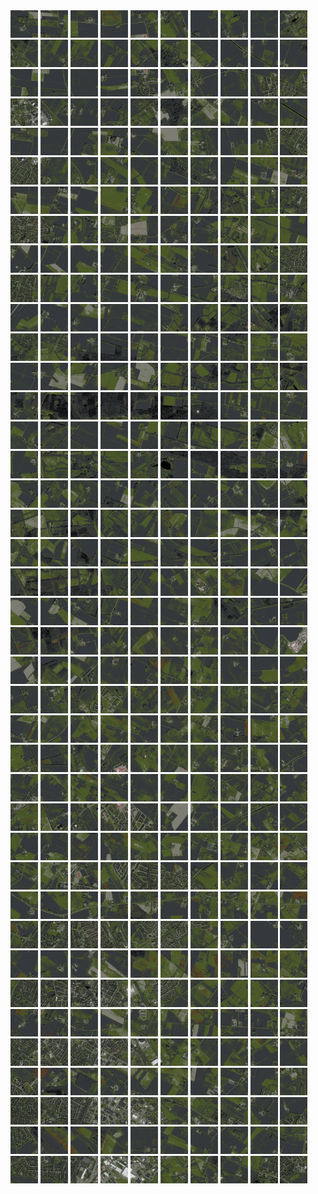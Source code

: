 <html>
<div>
<img src="https://github.com/HakkaTjakka/NL_TILE_MAP/blob/main/18/637/-1049/r.6370.-10490.png" height="44" width="44">
<img src="https://github.com/HakkaTjakka/NL_TILE_MAP/blob/main/18/637/-1049/r.6371.-10490.png" height="44" width="44">
<img src="https://github.com/HakkaTjakka/NL_TILE_MAP/blob/main/18/637/-1049/r.6372.-10490.png" height="44" width="44">
<img src="https://github.com/HakkaTjakka/NL_TILE_MAP/blob/main/18/637/-1049/r.6373.-10490.png" height="44" width="44">
<img src="https://github.com/HakkaTjakka/NL_TILE_MAP/blob/main/18/637/-1049/r.6374.-10490.png" height="44" width="44">
<img src="https://github.com/HakkaTjakka/NL_TILE_MAP/blob/main/18/637/-1049/r.6375.-10490.png" height="44" width="44">
<img src="https://github.com/HakkaTjakka/NL_TILE_MAP/blob/main/18/637/-1049/r.6376.-10490.png" height="44" width="44">
<img src="https://github.com/HakkaTjakka/NL_TILE_MAP/blob/main/18/637/-1049/r.6377.-10490.png" height="44" width="44">
<img src="https://github.com/HakkaTjakka/NL_TILE_MAP/blob/main/18/637/-1049/r.6378.-10490.png" height="44" width="44">
<img src="https://github.com/HakkaTjakka/NL_TILE_MAP/blob/main/18/637/-1049/r.6379.-10490.png" height="44" width="44">
<img src="https://github.com/HakkaTjakka/NL_TILE_MAP/blob/main/18/638/-1049/r.6380.-10490.png" height="44" width="44">
<img src="https://github.com/HakkaTjakka/NL_TILE_MAP/blob/main/18/638/-1049/r.6381.-10490.png" height="44" width="44">
<img src="https://github.com/HakkaTjakka/NL_TILE_MAP/blob/main/18/638/-1049/r.6382.-10490.png" height="44" width="44">
<img src="https://github.com/HakkaTjakka/NL_TILE_MAP/blob/main/18/638/-1049/r.6383.-10490.png" height="44" width="44">
<img src="https://github.com/HakkaTjakka/NL_TILE_MAP/blob/main/18/638/-1049/r.6384.-10490.png" height="44" width="44">
<img src="https://github.com/HakkaTjakka/NL_TILE_MAP/blob/main/18/638/-1049/r.6385.-10490.png" height="44" width="44">
<img src="https://github.com/HakkaTjakka/NL_TILE_MAP/blob/main/18/638/-1049/r.6386.-10490.png" height="44" width="44">
<img src="https://github.com/HakkaTjakka/NL_TILE_MAP/blob/main/18/638/-1049/r.6387.-10490.png" height="44" width="44">
<img src="https://github.com/HakkaTjakka/NL_TILE_MAP/blob/main/18/638/-1049/r.6388.-10490.png" height="44" width="44">
<img src="https://github.com/HakkaTjakka/NL_TILE_MAP/blob/main/18/638/-1049/r.6389.-10490.png" height="44" width="44">
<br>
<img src="https://github.com/HakkaTjakka/NL_TILE_MAP/blob/main/18/637/-1049/r.6370.-10489.png" height="44" width="44">
<img src="https://github.com/HakkaTjakka/NL_TILE_MAP/blob/main/18/637/-1049/r.6371.-10489.png" height="44" width="44">
<img src="https://github.com/HakkaTjakka/NL_TILE_MAP/blob/main/18/637/-1049/r.6372.-10489.png" height="44" width="44">
<img src="https://github.com/HakkaTjakka/NL_TILE_MAP/blob/main/18/637/-1049/r.6373.-10489.png" height="44" width="44">
<img src="https://github.com/HakkaTjakka/NL_TILE_MAP/blob/main/18/637/-1049/r.6374.-10489.png" height="44" width="44">
<img src="https://github.com/HakkaTjakka/NL_TILE_MAP/blob/main/18/637/-1049/r.6375.-10489.png" height="44" width="44">
<img src="https://github.com/HakkaTjakka/NL_TILE_MAP/blob/main/18/637/-1049/r.6376.-10489.png" height="44" width="44">
<img src="https://github.com/HakkaTjakka/NL_TILE_MAP/blob/main/18/637/-1049/r.6377.-10489.png" height="44" width="44">
<img src="https://github.com/HakkaTjakka/NL_TILE_MAP/blob/main/18/637/-1049/r.6378.-10489.png" height="44" width="44">
<img src="https://github.com/HakkaTjakka/NL_TILE_MAP/blob/main/18/637/-1049/r.6379.-10489.png" height="44" width="44">
<img src="https://github.com/HakkaTjakka/NL_TILE_MAP/blob/main/18/638/-1049/r.6380.-10489.png" height="44" width="44">
<img src="https://github.com/HakkaTjakka/NL_TILE_MAP/blob/main/18/638/-1049/r.6381.-10489.png" height="44" width="44">
<img src="https://github.com/HakkaTjakka/NL_TILE_MAP/blob/main/18/638/-1049/r.6382.-10489.png" height="44" width="44">
<img src="https://github.com/HakkaTjakka/NL_TILE_MAP/blob/main/18/638/-1049/r.6383.-10489.png" height="44" width="44">
<img src="https://github.com/HakkaTjakka/NL_TILE_MAP/blob/main/18/638/-1049/r.6384.-10489.png" height="44" width="44">
<img src="https://github.com/HakkaTjakka/NL_TILE_MAP/blob/main/18/638/-1049/r.6385.-10489.png" height="44" width="44">
<img src="https://github.com/HakkaTjakka/NL_TILE_MAP/blob/main/18/638/-1049/r.6386.-10489.png" height="44" width="44">
<img src="https://github.com/HakkaTjakka/NL_TILE_MAP/blob/main/18/638/-1049/r.6387.-10489.png" height="44" width="44">
<img src="https://github.com/HakkaTjakka/NL_TILE_MAP/blob/main/18/638/-1049/r.6388.-10489.png" height="44" width="44">
<img src="https://github.com/HakkaTjakka/NL_TILE_MAP/blob/main/18/638/-1049/r.6389.-10489.png" height="44" width="44">
<br>
<img src="https://github.com/HakkaTjakka/NL_TILE_MAP/blob/main/18/637/-1049/r.6370.-10488.png" height="44" width="44">
<img src="https://github.com/HakkaTjakka/NL_TILE_MAP/blob/main/18/637/-1049/r.6371.-10488.png" height="44" width="44">
<img src="https://github.com/HakkaTjakka/NL_TILE_MAP/blob/main/18/637/-1049/r.6372.-10488.png" height="44" width="44">
<img src="https://github.com/HakkaTjakka/NL_TILE_MAP/blob/main/18/637/-1049/r.6373.-10488.png" height="44" width="44">
<img src="https://github.com/HakkaTjakka/NL_TILE_MAP/blob/main/18/637/-1049/r.6374.-10488.png" height="44" width="44">
<img src="https://github.com/HakkaTjakka/NL_TILE_MAP/blob/main/18/637/-1049/r.6375.-10488.png" height="44" width="44">
<img src="https://github.com/HakkaTjakka/NL_TILE_MAP/blob/main/18/637/-1049/r.6376.-10488.png" height="44" width="44">
<img src="https://github.com/HakkaTjakka/NL_TILE_MAP/blob/main/18/637/-1049/r.6377.-10488.png" height="44" width="44">
<img src="https://github.com/HakkaTjakka/NL_TILE_MAP/blob/main/18/637/-1049/r.6378.-10488.png" height="44" width="44">
<img src="https://github.com/HakkaTjakka/NL_TILE_MAP/blob/main/18/637/-1049/r.6379.-10488.png" height="44" width="44">
<img src="https://github.com/HakkaTjakka/NL_TILE_MAP/blob/main/18/638/-1049/r.6380.-10488.png" height="44" width="44">
<img src="https://github.com/HakkaTjakka/NL_TILE_MAP/blob/main/18/638/-1049/r.6381.-10488.png" height="44" width="44">
<img src="https://github.com/HakkaTjakka/NL_TILE_MAP/blob/main/18/638/-1049/r.6382.-10488.png" height="44" width="44">
<img src="https://github.com/HakkaTjakka/NL_TILE_MAP/blob/main/18/638/-1049/r.6383.-10488.png" height="44" width="44">
<img src="https://github.com/HakkaTjakka/NL_TILE_MAP/blob/main/18/638/-1049/r.6384.-10488.png" height="44" width="44">
<img src="https://github.com/HakkaTjakka/NL_TILE_MAP/blob/main/18/638/-1049/r.6385.-10488.png" height="44" width="44">
<img src="https://github.com/HakkaTjakka/NL_TILE_MAP/blob/main/18/638/-1049/r.6386.-10488.png" height="44" width="44">
<img src="https://github.com/HakkaTjakka/NL_TILE_MAP/blob/main/18/638/-1049/r.6387.-10488.png" height="44" width="44">
<img src="https://github.com/HakkaTjakka/NL_TILE_MAP/blob/main/18/638/-1049/r.6388.-10488.png" height="44" width="44">
<img src="https://github.com/HakkaTjakka/NL_TILE_MAP/blob/main/18/638/-1049/r.6389.-10488.png" height="44" width="44">
<br>
<img src="https://github.com/HakkaTjakka/NL_TILE_MAP/blob/main/18/637/-1049/r.6370.-10487.png" height="44" width="44">
<img src="https://github.com/HakkaTjakka/NL_TILE_MAP/blob/main/18/637/-1049/r.6371.-10487.png" height="44" width="44">
<img src="https://github.com/HakkaTjakka/NL_TILE_MAP/blob/main/18/637/-1049/r.6372.-10487.png" height="44" width="44">
<img src="https://github.com/HakkaTjakka/NL_TILE_MAP/blob/main/18/637/-1049/r.6373.-10487.png" height="44" width="44">
<img src="https://github.com/HakkaTjakka/NL_TILE_MAP/blob/main/18/637/-1049/r.6374.-10487.png" height="44" width="44">
<img src="https://github.com/HakkaTjakka/NL_TILE_MAP/blob/main/18/637/-1049/r.6375.-10487.png" height="44" width="44">
<img src="https://github.com/HakkaTjakka/NL_TILE_MAP/blob/main/18/637/-1049/r.6376.-10487.png" height="44" width="44">
<img src="https://github.com/HakkaTjakka/NL_TILE_MAP/blob/main/18/637/-1049/r.6377.-10487.png" height="44" width="44">
<img src="https://github.com/HakkaTjakka/NL_TILE_MAP/blob/main/18/637/-1049/r.6378.-10487.png" height="44" width="44">
<img src="https://github.com/HakkaTjakka/NL_TILE_MAP/blob/main/18/637/-1049/r.6379.-10487.png" height="44" width="44">
<img src="https://github.com/HakkaTjakka/NL_TILE_MAP/blob/main/18/638/-1049/r.6380.-10487.png" height="44" width="44">
<img src="https://github.com/HakkaTjakka/NL_TILE_MAP/blob/main/18/638/-1049/r.6381.-10487.png" height="44" width="44">
<img src="https://github.com/HakkaTjakka/NL_TILE_MAP/blob/main/18/638/-1049/r.6382.-10487.png" height="44" width="44">
<img src="https://github.com/HakkaTjakka/NL_TILE_MAP/blob/main/18/638/-1049/r.6383.-10487.png" height="44" width="44">
<img src="https://github.com/HakkaTjakka/NL_TILE_MAP/blob/main/18/638/-1049/r.6384.-10487.png" height="44" width="44">
<img src="https://github.com/HakkaTjakka/NL_TILE_MAP/blob/main/18/638/-1049/r.6385.-10487.png" height="44" width="44">
<img src="https://github.com/HakkaTjakka/NL_TILE_MAP/blob/main/18/638/-1049/r.6386.-10487.png" height="44" width="44">
<img src="https://github.com/HakkaTjakka/NL_TILE_MAP/blob/main/18/638/-1049/r.6387.-10487.png" height="44" width="44">
<img src="https://github.com/HakkaTjakka/NL_TILE_MAP/blob/main/18/638/-1049/r.6388.-10487.png" height="44" width="44">
<img src="https://github.com/HakkaTjakka/NL_TILE_MAP/blob/main/18/638/-1049/r.6389.-10487.png" height="44" width="44">
<br>
<img src="https://github.com/HakkaTjakka/NL_TILE_MAP/blob/main/18/637/-1049/r.6370.-10486.png" height="44" width="44">
<img src="https://github.com/HakkaTjakka/NL_TILE_MAP/blob/main/18/637/-1049/r.6371.-10486.png" height="44" width="44">
<img src="https://github.com/HakkaTjakka/NL_TILE_MAP/blob/main/18/637/-1049/r.6372.-10486.png" height="44" width="44">
<img src="https://github.com/HakkaTjakka/NL_TILE_MAP/blob/main/18/637/-1049/r.6373.-10486.png" height="44" width="44">
<img src="https://github.com/HakkaTjakka/NL_TILE_MAP/blob/main/18/637/-1049/r.6374.-10486.png" height="44" width="44">
<img src="https://github.com/HakkaTjakka/NL_TILE_MAP/blob/main/18/637/-1049/r.6375.-10486.png" height="44" width="44">
<img src="https://github.com/HakkaTjakka/NL_TILE_MAP/blob/main/18/637/-1049/r.6376.-10486.png" height="44" width="44">
<img src="https://github.com/HakkaTjakka/NL_TILE_MAP/blob/main/18/637/-1049/r.6377.-10486.png" height="44" width="44">
<img src="https://github.com/HakkaTjakka/NL_TILE_MAP/blob/main/18/637/-1049/r.6378.-10486.png" height="44" width="44">
<img src="https://github.com/HakkaTjakka/NL_TILE_MAP/blob/main/18/637/-1049/r.6379.-10486.png" height="44" width="44">
<img src="https://github.com/HakkaTjakka/NL_TILE_MAP/blob/main/18/638/-1049/r.6380.-10486.png" height="44" width="44">
<img src="https://github.com/HakkaTjakka/NL_TILE_MAP/blob/main/18/638/-1049/r.6381.-10486.png" height="44" width="44">
<img src="https://github.com/HakkaTjakka/NL_TILE_MAP/blob/main/18/638/-1049/r.6382.-10486.png" height="44" width="44">
<img src="https://github.com/HakkaTjakka/NL_TILE_MAP/blob/main/18/638/-1049/r.6383.-10486.png" height="44" width="44">
<img src="https://github.com/HakkaTjakka/NL_TILE_MAP/blob/main/18/638/-1049/r.6384.-10486.png" height="44" width="44">
<img src="https://github.com/HakkaTjakka/NL_TILE_MAP/blob/main/18/638/-1049/r.6385.-10486.png" height="44" width="44">
<img src="https://github.com/HakkaTjakka/NL_TILE_MAP/blob/main/18/638/-1049/r.6386.-10486.png" height="44" width="44">
<img src="https://github.com/HakkaTjakka/NL_TILE_MAP/blob/main/18/638/-1049/r.6387.-10486.png" height="44" width="44">
<img src="https://github.com/HakkaTjakka/NL_TILE_MAP/blob/main/18/638/-1049/r.6388.-10486.png" height="44" width="44">
<img src="https://github.com/HakkaTjakka/NL_TILE_MAP/blob/main/18/638/-1049/r.6389.-10486.png" height="44" width="44">
<br>
<img src="https://github.com/HakkaTjakka/NL_TILE_MAP/blob/main/18/637/-1049/r.6370.-10485.png" height="44" width="44">
<img src="https://github.com/HakkaTjakka/NL_TILE_MAP/blob/main/18/637/-1049/r.6371.-10485.png" height="44" width="44">
<img src="https://github.com/HakkaTjakka/NL_TILE_MAP/blob/main/18/637/-1049/r.6372.-10485.png" height="44" width="44">
<img src="https://github.com/HakkaTjakka/NL_TILE_MAP/blob/main/18/637/-1049/r.6373.-10485.png" height="44" width="44">
<img src="https://github.com/HakkaTjakka/NL_TILE_MAP/blob/main/18/637/-1049/r.6374.-10485.png" height="44" width="44">
<img src="https://github.com/HakkaTjakka/NL_TILE_MAP/blob/main/18/637/-1049/r.6375.-10485.png" height="44" width="44">
<img src="https://github.com/HakkaTjakka/NL_TILE_MAP/blob/main/18/637/-1049/r.6376.-10485.png" height="44" width="44">
<img src="https://github.com/HakkaTjakka/NL_TILE_MAP/blob/main/18/637/-1049/r.6377.-10485.png" height="44" width="44">
<img src="https://github.com/HakkaTjakka/NL_TILE_MAP/blob/main/18/637/-1049/r.6378.-10485.png" height="44" width="44">
<img src="https://github.com/HakkaTjakka/NL_TILE_MAP/blob/main/18/637/-1049/r.6379.-10485.png" height="44" width="44">
<img src="https://github.com/HakkaTjakka/NL_TILE_MAP/blob/main/18/638/-1049/r.6380.-10485.png" height="44" width="44">
<img src="https://github.com/HakkaTjakka/NL_TILE_MAP/blob/main/18/638/-1049/r.6381.-10485.png" height="44" width="44">
<img src="https://github.com/HakkaTjakka/NL_TILE_MAP/blob/main/18/638/-1049/r.6382.-10485.png" height="44" width="44">
<img src="https://github.com/HakkaTjakka/NL_TILE_MAP/blob/main/18/638/-1049/r.6383.-10485.png" height="44" width="44">
<img src="https://github.com/HakkaTjakka/NL_TILE_MAP/blob/main/18/638/-1049/r.6384.-10485.png" height="44" width="44">
<img src="https://github.com/HakkaTjakka/NL_TILE_MAP/blob/main/18/638/-1049/r.6385.-10485.png" height="44" width="44">
<img src="https://github.com/HakkaTjakka/NL_TILE_MAP/blob/main/18/638/-1049/r.6386.-10485.png" height="44" width="44">
<img src="https://github.com/HakkaTjakka/NL_TILE_MAP/blob/main/18/638/-1049/r.6387.-10485.png" height="44" width="44">
<img src="https://github.com/HakkaTjakka/NL_TILE_MAP/blob/main/18/638/-1049/r.6388.-10485.png" height="44" width="44">
<img src="https://github.com/HakkaTjakka/NL_TILE_MAP/blob/main/18/638/-1049/r.6389.-10485.png" height="44" width="44">
<br>
<img src="https://github.com/HakkaTjakka/NL_TILE_MAP/blob/main/18/637/-1049/r.6370.-10484.png" height="44" width="44">
<img src="https://github.com/HakkaTjakka/NL_TILE_MAP/blob/main/18/637/-1049/r.6371.-10484.png" height="44" width="44">
<img src="https://github.com/HakkaTjakka/NL_TILE_MAP/blob/main/18/637/-1049/r.6372.-10484.png" height="44" width="44">
<img src="https://github.com/HakkaTjakka/NL_TILE_MAP/blob/main/18/637/-1049/r.6373.-10484.png" height="44" width="44">
<img src="https://github.com/HakkaTjakka/NL_TILE_MAP/blob/main/18/637/-1049/r.6374.-10484.png" height="44" width="44">
<img src="https://github.com/HakkaTjakka/NL_TILE_MAP/blob/main/18/637/-1049/r.6375.-10484.png" height="44" width="44">
<img src="https://github.com/HakkaTjakka/NL_TILE_MAP/blob/main/18/637/-1049/r.6376.-10484.png" height="44" width="44">
<img src="https://github.com/HakkaTjakka/NL_TILE_MAP/blob/main/18/637/-1049/r.6377.-10484.png" height="44" width="44">
<img src="https://github.com/HakkaTjakka/NL_TILE_MAP/blob/main/18/637/-1049/r.6378.-10484.png" height="44" width="44">
<img src="https://github.com/HakkaTjakka/NL_TILE_MAP/blob/main/18/637/-1049/r.6379.-10484.png" height="44" width="44">
<img src="https://github.com/HakkaTjakka/NL_TILE_MAP/blob/main/18/638/-1049/r.6380.-10484.png" height="44" width="44">
<img src="https://github.com/HakkaTjakka/NL_TILE_MAP/blob/main/18/638/-1049/r.6381.-10484.png" height="44" width="44">
<img src="https://github.com/HakkaTjakka/NL_TILE_MAP/blob/main/18/638/-1049/r.6382.-10484.png" height="44" width="44">
<img src="https://github.com/HakkaTjakka/NL_TILE_MAP/blob/main/18/638/-1049/r.6383.-10484.png" height="44" width="44">
<img src="https://github.com/HakkaTjakka/NL_TILE_MAP/blob/main/18/638/-1049/r.6384.-10484.png" height="44" width="44">
<img src="https://github.com/HakkaTjakka/NL_TILE_MAP/blob/main/18/638/-1049/r.6385.-10484.png" height="44" width="44">
<img src="https://github.com/HakkaTjakka/NL_TILE_MAP/blob/main/18/638/-1049/r.6386.-10484.png" height="44" width="44">
<img src="https://github.com/HakkaTjakka/NL_TILE_MAP/blob/main/18/638/-1049/r.6387.-10484.png" height="44" width="44">
<img src="https://github.com/HakkaTjakka/NL_TILE_MAP/blob/main/18/638/-1049/r.6388.-10484.png" height="44" width="44">
<img src="https://github.com/HakkaTjakka/NL_TILE_MAP/blob/main/18/638/-1049/r.6389.-10484.png" height="44" width="44">
<br>
<img src="https://github.com/HakkaTjakka/NL_TILE_MAP/blob/main/18/637/-1049/r.6370.-10483.png" height="44" width="44">
<img src="https://github.com/HakkaTjakka/NL_TILE_MAP/blob/main/18/637/-1049/r.6371.-10483.png" height="44" width="44">
<img src="https://github.com/HakkaTjakka/NL_TILE_MAP/blob/main/18/637/-1049/r.6372.-10483.png" height="44" width="44">
<img src="https://github.com/HakkaTjakka/NL_TILE_MAP/blob/main/18/637/-1049/r.6373.-10483.png" height="44" width="44">
<img src="https://github.com/HakkaTjakka/NL_TILE_MAP/blob/main/18/637/-1049/r.6374.-10483.png" height="44" width="44">
<img src="https://github.com/HakkaTjakka/NL_TILE_MAP/blob/main/18/637/-1049/r.6375.-10483.png" height="44" width="44">
<img src="https://github.com/HakkaTjakka/NL_TILE_MAP/blob/main/18/637/-1049/r.6376.-10483.png" height="44" width="44">
<img src="https://github.com/HakkaTjakka/NL_TILE_MAP/blob/main/18/637/-1049/r.6377.-10483.png" height="44" width="44">
<img src="https://github.com/HakkaTjakka/NL_TILE_MAP/blob/main/18/637/-1049/r.6378.-10483.png" height="44" width="44">
<img src="https://github.com/HakkaTjakka/NL_TILE_MAP/blob/main/18/637/-1049/r.6379.-10483.png" height="44" width="44">
<img src="https://github.com/HakkaTjakka/NL_TILE_MAP/blob/main/18/638/-1049/r.6380.-10483.png" height="44" width="44">
<img src="https://github.com/HakkaTjakka/NL_TILE_MAP/blob/main/18/638/-1049/r.6381.-10483.png" height="44" width="44">
<img src="https://github.com/HakkaTjakka/NL_TILE_MAP/blob/main/18/638/-1049/r.6382.-10483.png" height="44" width="44">
<img src="https://github.com/HakkaTjakka/NL_TILE_MAP/blob/main/18/638/-1049/r.6383.-10483.png" height="44" width="44">
<img src="https://github.com/HakkaTjakka/NL_TILE_MAP/blob/main/18/638/-1049/r.6384.-10483.png" height="44" width="44">
<img src="https://github.com/HakkaTjakka/NL_TILE_MAP/blob/main/18/638/-1049/r.6385.-10483.png" height="44" width="44">
<img src="https://github.com/HakkaTjakka/NL_TILE_MAP/blob/main/18/638/-1049/r.6386.-10483.png" height="44" width="44">
<img src="https://github.com/HakkaTjakka/NL_TILE_MAP/blob/main/18/638/-1049/r.6387.-10483.png" height="44" width="44">
<img src="https://github.com/HakkaTjakka/NL_TILE_MAP/blob/main/18/638/-1049/r.6388.-10483.png" height="44" width="44">
<img src="https://github.com/HakkaTjakka/NL_TILE_MAP/blob/main/18/638/-1049/r.6389.-10483.png" height="44" width="44">
<br>
<img src="https://github.com/HakkaTjakka/NL_TILE_MAP/blob/main/18/637/-1049/r.6370.-10482.png" height="44" width="44">
<img src="https://github.com/HakkaTjakka/NL_TILE_MAP/blob/main/18/637/-1049/r.6371.-10482.png" height="44" width="44">
<img src="https://github.com/HakkaTjakka/NL_TILE_MAP/blob/main/18/637/-1049/r.6372.-10482.png" height="44" width="44">
<img src="https://github.com/HakkaTjakka/NL_TILE_MAP/blob/main/18/637/-1049/r.6373.-10482.png" height="44" width="44">
<img src="https://github.com/HakkaTjakka/NL_TILE_MAP/blob/main/18/637/-1049/r.6374.-10482.png" height="44" width="44">
<img src="https://github.com/HakkaTjakka/NL_TILE_MAP/blob/main/18/637/-1049/r.6375.-10482.png" height="44" width="44">
<img src="https://github.com/HakkaTjakka/NL_TILE_MAP/blob/main/18/637/-1049/r.6376.-10482.png" height="44" width="44">
<img src="https://github.com/HakkaTjakka/NL_TILE_MAP/blob/main/18/637/-1049/r.6377.-10482.png" height="44" width="44">
<img src="https://github.com/HakkaTjakka/NL_TILE_MAP/blob/main/18/637/-1049/r.6378.-10482.png" height="44" width="44">
<img src="https://github.com/HakkaTjakka/NL_TILE_MAP/blob/main/18/637/-1049/r.6379.-10482.png" height="44" width="44">
<img src="https://github.com/HakkaTjakka/NL_TILE_MAP/blob/main/18/638/-1049/r.6380.-10482.png" height="44" width="44">
<img src="https://github.com/HakkaTjakka/NL_TILE_MAP/blob/main/18/638/-1049/r.6381.-10482.png" height="44" width="44">
<img src="https://github.com/HakkaTjakka/NL_TILE_MAP/blob/main/18/638/-1049/r.6382.-10482.png" height="44" width="44">
<img src="https://github.com/HakkaTjakka/NL_TILE_MAP/blob/main/18/638/-1049/r.6383.-10482.png" height="44" width="44">
<img src="https://github.com/HakkaTjakka/NL_TILE_MAP/blob/main/18/638/-1049/r.6384.-10482.png" height="44" width="44">
<img src="https://github.com/HakkaTjakka/NL_TILE_MAP/blob/main/18/638/-1049/r.6385.-10482.png" height="44" width="44">
<img src="https://github.com/HakkaTjakka/NL_TILE_MAP/blob/main/18/638/-1049/r.6386.-10482.png" height="44" width="44">
<img src="https://github.com/HakkaTjakka/NL_TILE_MAP/blob/main/18/638/-1049/r.6387.-10482.png" height="44" width="44">
<img src="https://github.com/HakkaTjakka/NL_TILE_MAP/blob/main/18/638/-1049/r.6388.-10482.png" height="44" width="44">
<img src="https://github.com/HakkaTjakka/NL_TILE_MAP/blob/main/18/638/-1049/r.6389.-10482.png" height="44" width="44">
<br>
<img src="https://github.com/HakkaTjakka/NL_TILE_MAP/blob/main/18/637/-1049/r.6370.-10481.png" height="44" width="44">
<img src="https://github.com/HakkaTjakka/NL_TILE_MAP/blob/main/18/637/-1049/r.6371.-10481.png" height="44" width="44">
<img src="https://github.com/HakkaTjakka/NL_TILE_MAP/blob/main/18/637/-1049/r.6372.-10481.png" height="44" width="44">
<img src="https://github.com/HakkaTjakka/NL_TILE_MAP/blob/main/18/637/-1049/r.6373.-10481.png" height="44" width="44">
<img src="https://github.com/HakkaTjakka/NL_TILE_MAP/blob/main/18/637/-1049/r.6374.-10481.png" height="44" width="44">
<img src="https://github.com/HakkaTjakka/NL_TILE_MAP/blob/main/18/637/-1049/r.6375.-10481.png" height="44" width="44">
<img src="https://github.com/HakkaTjakka/NL_TILE_MAP/blob/main/18/637/-1049/r.6376.-10481.png" height="44" width="44">
<img src="https://github.com/HakkaTjakka/NL_TILE_MAP/blob/main/18/637/-1049/r.6377.-10481.png" height="44" width="44">
<img src="https://github.com/HakkaTjakka/NL_TILE_MAP/blob/main/18/637/-1049/r.6378.-10481.png" height="44" width="44">
<img src="https://github.com/HakkaTjakka/NL_TILE_MAP/blob/main/18/637/-1049/r.6379.-10481.png" height="44" width="44">
<img src="https://github.com/HakkaTjakka/NL_TILE_MAP/blob/main/18/638/-1049/r.6380.-10481.png" height="44" width="44">
<img src="https://github.com/HakkaTjakka/NL_TILE_MAP/blob/main/18/638/-1049/r.6381.-10481.png" height="44" width="44">
<img src="https://github.com/HakkaTjakka/NL_TILE_MAP/blob/main/18/638/-1049/r.6382.-10481.png" height="44" width="44">
<img src="https://github.com/HakkaTjakka/NL_TILE_MAP/blob/main/18/638/-1049/r.6383.-10481.png" height="44" width="44">
<img src="https://github.com/HakkaTjakka/NL_TILE_MAP/blob/main/18/638/-1049/r.6384.-10481.png" height="44" width="44">
<img src="https://github.com/HakkaTjakka/NL_TILE_MAP/blob/main/18/638/-1049/r.6385.-10481.png" height="44" width="44">
<img src="https://github.com/HakkaTjakka/NL_TILE_MAP/blob/main/18/638/-1049/r.6386.-10481.png" height="44" width="44">
<img src="https://github.com/HakkaTjakka/NL_TILE_MAP/blob/main/18/638/-1049/r.6387.-10481.png" height="44" width="44">
<img src="https://github.com/HakkaTjakka/NL_TILE_MAP/blob/main/18/638/-1049/r.6388.-10481.png" height="44" width="44">
<img src="https://github.com/HakkaTjakka/NL_TILE_MAP/blob/main/18/638/-1049/r.6389.-10481.png" height="44" width="44">
<br>
<img src="https://github.com/HakkaTjakka/NL_TILE_MAP/blob/main/18/637/-1048/r.6370.-10480.png" height="44" width="44">
<img src="https://github.com/HakkaTjakka/NL_TILE_MAP/blob/main/18/637/-1048/r.6371.-10480.png" height="44" width="44">
<img src="https://github.com/HakkaTjakka/NL_TILE_MAP/blob/main/18/637/-1048/r.6372.-10480.png" height="44" width="44">
<img src="https://github.com/HakkaTjakka/NL_TILE_MAP/blob/main/18/637/-1048/r.6373.-10480.png" height="44" width="44">
<img src="https://github.com/HakkaTjakka/NL_TILE_MAP/blob/main/18/637/-1048/r.6374.-10480.png" height="44" width="44">
<img src="https://github.com/HakkaTjakka/NL_TILE_MAP/blob/main/18/637/-1048/r.6375.-10480.png" height="44" width="44">
<img src="https://github.com/HakkaTjakka/NL_TILE_MAP/blob/main/18/637/-1048/r.6376.-10480.png" height="44" width="44">
<img src="https://github.com/HakkaTjakka/NL_TILE_MAP/blob/main/18/637/-1048/r.6377.-10480.png" height="44" width="44">
<img src="https://github.com/HakkaTjakka/NL_TILE_MAP/blob/main/18/637/-1048/r.6378.-10480.png" height="44" width="44">
<img src="https://github.com/HakkaTjakka/NL_TILE_MAP/blob/main/18/637/-1048/r.6379.-10480.png" height="44" width="44">
<img src="https://github.com/HakkaTjakka/NL_TILE_MAP/blob/main/18/638/-1048/r.6380.-10480.png" height="44" width="44">
<img src="https://github.com/HakkaTjakka/NL_TILE_MAP/blob/main/18/638/-1048/r.6381.-10480.png" height="44" width="44">
<img src="https://github.com/HakkaTjakka/NL_TILE_MAP/blob/main/18/638/-1048/r.6382.-10480.png" height="44" width="44">
<img src="https://github.com/HakkaTjakka/NL_TILE_MAP/blob/main/18/638/-1048/r.6383.-10480.png" height="44" width="44">
<img src="https://github.com/HakkaTjakka/NL_TILE_MAP/blob/main/18/638/-1048/r.6384.-10480.png" height="44" width="44">
<img src="https://github.com/HakkaTjakka/NL_TILE_MAP/blob/main/18/638/-1048/r.6385.-10480.png" height="44" width="44">
<img src="https://github.com/HakkaTjakka/NL_TILE_MAP/blob/main/18/638/-1048/r.6386.-10480.png" height="44" width="44">
<img src="https://github.com/HakkaTjakka/NL_TILE_MAP/blob/main/18/638/-1048/r.6387.-10480.png" height="44" width="44">
<img src="https://github.com/HakkaTjakka/NL_TILE_MAP/blob/main/18/638/-1048/r.6388.-10480.png" height="44" width="44">
<img src="https://github.com/HakkaTjakka/NL_TILE_MAP/blob/main/18/638/-1048/r.6389.-10480.png" height="44" width="44">
<br>
<img src="https://github.com/HakkaTjakka/NL_TILE_MAP/blob/main/18/637/-1048/r.6370.-10479.png" height="44" width="44">
<img src="https://github.com/HakkaTjakka/NL_TILE_MAP/blob/main/18/637/-1048/r.6371.-10479.png" height="44" width="44">
<img src="https://github.com/HakkaTjakka/NL_TILE_MAP/blob/main/18/637/-1048/r.6372.-10479.png" height="44" width="44">
<img src="https://github.com/HakkaTjakka/NL_TILE_MAP/blob/main/18/637/-1048/r.6373.-10479.png" height="44" width="44">
<img src="https://github.com/HakkaTjakka/NL_TILE_MAP/blob/main/18/637/-1048/r.6374.-10479.png" height="44" width="44">
<img src="https://github.com/HakkaTjakka/NL_TILE_MAP/blob/main/18/637/-1048/r.6375.-10479.png" height="44" width="44">
<img src="https://github.com/HakkaTjakka/NL_TILE_MAP/blob/main/18/637/-1048/r.6376.-10479.png" height="44" width="44">
<img src="https://github.com/HakkaTjakka/NL_TILE_MAP/blob/main/18/637/-1048/r.6377.-10479.png" height="44" width="44">
<img src="https://github.com/HakkaTjakka/NL_TILE_MAP/blob/main/18/637/-1048/r.6378.-10479.png" height="44" width="44">
<img src="https://github.com/HakkaTjakka/NL_TILE_MAP/blob/main/18/637/-1048/r.6379.-10479.png" height="44" width="44">
<img src="https://github.com/HakkaTjakka/NL_TILE_MAP/blob/main/18/638/-1048/r.6380.-10479.png" height="44" width="44">
<img src="https://github.com/HakkaTjakka/NL_TILE_MAP/blob/main/18/638/-1048/r.6381.-10479.png" height="44" width="44">
<img src="https://github.com/HakkaTjakka/NL_TILE_MAP/blob/main/18/638/-1048/r.6382.-10479.png" height="44" width="44">
<img src="https://github.com/HakkaTjakka/NL_TILE_MAP/blob/main/18/638/-1048/r.6383.-10479.png" height="44" width="44">
<img src="https://github.com/HakkaTjakka/NL_TILE_MAP/blob/main/18/638/-1048/r.6384.-10479.png" height="44" width="44">
<img src="https://github.com/HakkaTjakka/NL_TILE_MAP/blob/main/18/638/-1048/r.6385.-10479.png" height="44" width="44">
<img src="https://github.com/HakkaTjakka/NL_TILE_MAP/blob/main/18/638/-1048/r.6386.-10479.png" height="44" width="44">
<img src="https://github.com/HakkaTjakka/NL_TILE_MAP/blob/main/18/638/-1048/r.6387.-10479.png" height="44" width="44">
<img src="https://github.com/HakkaTjakka/NL_TILE_MAP/blob/main/18/638/-1048/r.6388.-10479.png" height="44" width="44">
<img src="https://github.com/HakkaTjakka/NL_TILE_MAP/blob/main/18/638/-1048/r.6389.-10479.png" height="44" width="44">
<br>
<img src="https://github.com/HakkaTjakka/NL_TILE_MAP/blob/main/18/637/-1048/r.6370.-10478.png" height="44" width="44">
<img src="https://github.com/HakkaTjakka/NL_TILE_MAP/blob/main/18/637/-1048/r.6371.-10478.png" height="44" width="44">
<img src="https://github.com/HakkaTjakka/NL_TILE_MAP/blob/main/18/637/-1048/r.6372.-10478.png" height="44" width="44">
<img src="https://github.com/HakkaTjakka/NL_TILE_MAP/blob/main/18/637/-1048/r.6373.-10478.png" height="44" width="44">
<img src="https://github.com/HakkaTjakka/NL_TILE_MAP/blob/main/18/637/-1048/r.6374.-10478.png" height="44" width="44">
<img src="https://github.com/HakkaTjakka/NL_TILE_MAP/blob/main/18/637/-1048/r.6375.-10478.png" height="44" width="44">
<img src="https://github.com/HakkaTjakka/NL_TILE_MAP/blob/main/18/637/-1048/r.6376.-10478.png" height="44" width="44">
<img src="https://github.com/HakkaTjakka/NL_TILE_MAP/blob/main/18/637/-1048/r.6377.-10478.png" height="44" width="44">
<img src="https://github.com/HakkaTjakka/NL_TILE_MAP/blob/main/18/637/-1048/r.6378.-10478.png" height="44" width="44">
<img src="https://github.com/HakkaTjakka/NL_TILE_MAP/blob/main/18/637/-1048/r.6379.-10478.png" height="44" width="44">
<img src="https://github.com/HakkaTjakka/NL_TILE_MAP/blob/main/18/638/-1048/r.6380.-10478.png" height="44" width="44">
<img src="https://github.com/HakkaTjakka/NL_TILE_MAP/blob/main/18/638/-1048/r.6381.-10478.png" height="44" width="44">
<img src="https://github.com/HakkaTjakka/NL_TILE_MAP/blob/main/18/638/-1048/r.6382.-10478.png" height="44" width="44">
<img src="https://github.com/HakkaTjakka/NL_TILE_MAP/blob/main/18/638/-1048/r.6383.-10478.png" height="44" width="44">
<img src="https://github.com/HakkaTjakka/NL_TILE_MAP/blob/main/18/638/-1048/r.6384.-10478.png" height="44" width="44">
<img src="https://github.com/HakkaTjakka/NL_TILE_MAP/blob/main/18/638/-1048/r.6385.-10478.png" height="44" width="44">
<img src="https://github.com/HakkaTjakka/NL_TILE_MAP/blob/main/18/638/-1048/r.6386.-10478.png" height="44" width="44">
<img src="https://github.com/HakkaTjakka/NL_TILE_MAP/blob/main/18/638/-1048/r.6387.-10478.png" height="44" width="44">
<img src="https://github.com/HakkaTjakka/NL_TILE_MAP/blob/main/18/638/-1048/r.6388.-10478.png" height="44" width="44">
<img src="https://github.com/HakkaTjakka/NL_TILE_MAP/blob/main/18/638/-1048/r.6389.-10478.png" height="44" width="44">
<br>
<img src="https://github.com/HakkaTjakka/NL_TILE_MAP/blob/main/18/637/-1048/r.6370.-10477.png" height="44" width="44">
<img src="https://github.com/HakkaTjakka/NL_TILE_MAP/blob/main/18/637/-1048/r.6371.-10477.png" height="44" width="44">
<img src="https://github.com/HakkaTjakka/NL_TILE_MAP/blob/main/18/637/-1048/r.6372.-10477.png" height="44" width="44">
<img src="https://github.com/HakkaTjakka/NL_TILE_MAP/blob/main/18/637/-1048/r.6373.-10477.png" height="44" width="44">
<img src="https://github.com/HakkaTjakka/NL_TILE_MAP/blob/main/18/637/-1048/r.6374.-10477.png" height="44" width="44">
<img src="https://github.com/HakkaTjakka/NL_TILE_MAP/blob/main/18/637/-1048/r.6375.-10477.png" height="44" width="44">
<img src="https://github.com/HakkaTjakka/NL_TILE_MAP/blob/main/18/637/-1048/r.6376.-10477.png" height="44" width="44">
<img src="https://github.com/HakkaTjakka/NL_TILE_MAP/blob/main/18/637/-1048/r.6377.-10477.png" height="44" width="44">
<img src="https://github.com/HakkaTjakka/NL_TILE_MAP/blob/main/18/637/-1048/r.6378.-10477.png" height="44" width="44">
<img src="https://github.com/HakkaTjakka/NL_TILE_MAP/blob/main/18/637/-1048/r.6379.-10477.png" height="44" width="44">
<img src="https://github.com/HakkaTjakka/NL_TILE_MAP/blob/main/18/638/-1048/r.6380.-10477.png" height="44" width="44">
<img src="https://github.com/HakkaTjakka/NL_TILE_MAP/blob/main/18/638/-1048/r.6381.-10477.png" height="44" width="44">
<img src="https://github.com/HakkaTjakka/NL_TILE_MAP/blob/main/18/638/-1048/r.6382.-10477.png" height="44" width="44">
<img src="https://github.com/HakkaTjakka/NL_TILE_MAP/blob/main/18/638/-1048/r.6383.-10477.png" height="44" width="44">
<img src="https://github.com/HakkaTjakka/NL_TILE_MAP/blob/main/18/638/-1048/r.6384.-10477.png" height="44" width="44">
<img src="https://github.com/HakkaTjakka/NL_TILE_MAP/blob/main/18/638/-1048/r.6385.-10477.png" height="44" width="44">
<img src="https://github.com/HakkaTjakka/NL_TILE_MAP/blob/main/18/638/-1048/r.6386.-10477.png" height="44" width="44">
<img src="https://github.com/HakkaTjakka/NL_TILE_MAP/blob/main/18/638/-1048/r.6387.-10477.png" height="44" width="44">
<img src="https://github.com/HakkaTjakka/NL_TILE_MAP/blob/main/18/638/-1048/r.6388.-10477.png" height="44" width="44">
<img src="https://github.com/HakkaTjakka/NL_TILE_MAP/blob/main/18/638/-1048/r.6389.-10477.png" height="44" width="44">
<br>
<img src="https://github.com/HakkaTjakka/NL_TILE_MAP/blob/main/18/637/-1048/r.6370.-10476.png" height="44" width="44">
<img src="https://github.com/HakkaTjakka/NL_TILE_MAP/blob/main/18/637/-1048/r.6371.-10476.png" height="44" width="44">
<img src="https://github.com/HakkaTjakka/NL_TILE_MAP/blob/main/18/637/-1048/r.6372.-10476.png" height="44" width="44">
<img src="https://github.com/HakkaTjakka/NL_TILE_MAP/blob/main/18/637/-1048/r.6373.-10476.png" height="44" width="44">
<img src="https://github.com/HakkaTjakka/NL_TILE_MAP/blob/main/18/637/-1048/r.6374.-10476.png" height="44" width="44">
<img src="https://github.com/HakkaTjakka/NL_TILE_MAP/blob/main/18/637/-1048/r.6375.-10476.png" height="44" width="44">
<img src="https://github.com/HakkaTjakka/NL_TILE_MAP/blob/main/18/637/-1048/r.6376.-10476.png" height="44" width="44">
<img src="https://github.com/HakkaTjakka/NL_TILE_MAP/blob/main/18/637/-1048/r.6377.-10476.png" height="44" width="44">
<img src="https://github.com/HakkaTjakka/NL_TILE_MAP/blob/main/18/637/-1048/r.6378.-10476.png" height="44" width="44">
<img src="https://github.com/HakkaTjakka/NL_TILE_MAP/blob/main/18/637/-1048/r.6379.-10476.png" height="44" width="44">
<img src="https://github.com/HakkaTjakka/NL_TILE_MAP/blob/main/18/638/-1048/r.6380.-10476.png" height="44" width="44">
<img src="https://github.com/HakkaTjakka/NL_TILE_MAP/blob/main/18/638/-1048/r.6381.-10476.png" height="44" width="44">
<img src="https://github.com/HakkaTjakka/NL_TILE_MAP/blob/main/18/638/-1048/r.6382.-10476.png" height="44" width="44">
<img src="https://github.com/HakkaTjakka/NL_TILE_MAP/blob/main/18/638/-1048/r.6383.-10476.png" height="44" width="44">
<img src="https://github.com/HakkaTjakka/NL_TILE_MAP/blob/main/18/638/-1048/r.6384.-10476.png" height="44" width="44">
<img src="https://github.com/HakkaTjakka/NL_TILE_MAP/blob/main/18/638/-1048/r.6385.-10476.png" height="44" width="44">
<img src="https://github.com/HakkaTjakka/NL_TILE_MAP/blob/main/18/638/-1048/r.6386.-10476.png" height="44" width="44">
<img src="https://github.com/HakkaTjakka/NL_TILE_MAP/blob/main/18/638/-1048/r.6387.-10476.png" height="44" width="44">
<img src="https://github.com/HakkaTjakka/NL_TILE_MAP/blob/main/18/638/-1048/r.6388.-10476.png" height="44" width="44">
<img src="https://github.com/HakkaTjakka/NL_TILE_MAP/blob/main/18/638/-1048/r.6389.-10476.png" height="44" width="44">
<br>
<img src="https://github.com/HakkaTjakka/NL_TILE_MAP/blob/main/18/637/-1048/r.6370.-10475.png" height="44" width="44">
<img src="https://github.com/HakkaTjakka/NL_TILE_MAP/blob/main/18/637/-1048/r.6371.-10475.png" height="44" width="44">
<img src="https://github.com/HakkaTjakka/NL_TILE_MAP/blob/main/18/637/-1048/r.6372.-10475.png" height="44" width="44">
<img src="https://github.com/HakkaTjakka/NL_TILE_MAP/blob/main/18/637/-1048/r.6373.-10475.png" height="44" width="44">
<img src="https://github.com/HakkaTjakka/NL_TILE_MAP/blob/main/18/637/-1048/r.6374.-10475.png" height="44" width="44">
<img src="https://github.com/HakkaTjakka/NL_TILE_MAP/blob/main/18/637/-1048/r.6375.-10475.png" height="44" width="44">
<img src="https://github.com/HakkaTjakka/NL_TILE_MAP/blob/main/18/637/-1048/r.6376.-10475.png" height="44" width="44">
<img src="https://github.com/HakkaTjakka/NL_TILE_MAP/blob/main/18/637/-1048/r.6377.-10475.png" height="44" width="44">
<img src="https://github.com/HakkaTjakka/NL_TILE_MAP/blob/main/18/637/-1048/r.6378.-10475.png" height="44" width="44">
<img src="https://github.com/HakkaTjakka/NL_TILE_MAP/blob/main/18/637/-1048/r.6379.-10475.png" height="44" width="44">
<img src="https://github.com/HakkaTjakka/NL_TILE_MAP/blob/main/18/638/-1048/r.6380.-10475.png" height="44" width="44">
<img src="https://github.com/HakkaTjakka/NL_TILE_MAP/blob/main/18/638/-1048/r.6381.-10475.png" height="44" width="44">
<img src="https://github.com/HakkaTjakka/NL_TILE_MAP/blob/main/18/638/-1048/r.6382.-10475.png" height="44" width="44">
<img src="https://github.com/HakkaTjakka/NL_TILE_MAP/blob/main/18/638/-1048/r.6383.-10475.png" height="44" width="44">
<img src="https://github.com/HakkaTjakka/NL_TILE_MAP/blob/main/18/638/-1048/r.6384.-10475.png" height="44" width="44">
<img src="https://github.com/HakkaTjakka/NL_TILE_MAP/blob/main/18/638/-1048/r.6385.-10475.png" height="44" width="44">
<img src="https://github.com/HakkaTjakka/NL_TILE_MAP/blob/main/18/638/-1048/r.6386.-10475.png" height="44" width="44">
<img src="https://github.com/HakkaTjakka/NL_TILE_MAP/blob/main/18/638/-1048/r.6387.-10475.png" height="44" width="44">
<img src="https://github.com/HakkaTjakka/NL_TILE_MAP/blob/main/18/638/-1048/r.6388.-10475.png" height="44" width="44">
<img src="https://github.com/HakkaTjakka/NL_TILE_MAP/blob/main/18/638/-1048/r.6389.-10475.png" height="44" width="44">
<br>
<img src="https://github.com/HakkaTjakka/NL_TILE_MAP/blob/main/18/637/-1048/r.6370.-10474.png" height="44" width="44">
<img src="https://github.com/HakkaTjakka/NL_TILE_MAP/blob/main/18/637/-1048/r.6371.-10474.png" height="44" width="44">
<img src="https://github.com/HakkaTjakka/NL_TILE_MAP/blob/main/18/637/-1048/r.6372.-10474.png" height="44" width="44">
<img src="https://github.com/HakkaTjakka/NL_TILE_MAP/blob/main/18/637/-1048/r.6373.-10474.png" height="44" width="44">
<img src="https://github.com/HakkaTjakka/NL_TILE_MAP/blob/main/18/637/-1048/r.6374.-10474.png" height="44" width="44">
<img src="https://github.com/HakkaTjakka/NL_TILE_MAP/blob/main/18/637/-1048/r.6375.-10474.png" height="44" width="44">
<img src="https://github.com/HakkaTjakka/NL_TILE_MAP/blob/main/18/637/-1048/r.6376.-10474.png" height="44" width="44">
<img src="https://github.com/HakkaTjakka/NL_TILE_MAP/blob/main/18/637/-1048/r.6377.-10474.png" height="44" width="44">
<img src="https://github.com/HakkaTjakka/NL_TILE_MAP/blob/main/18/637/-1048/r.6378.-10474.png" height="44" width="44">
<img src="https://github.com/HakkaTjakka/NL_TILE_MAP/blob/main/18/637/-1048/r.6379.-10474.png" height="44" width="44">
<img src="https://github.com/HakkaTjakka/NL_TILE_MAP/blob/main/18/638/-1048/r.6380.-10474.png" height="44" width="44">
<img src="https://github.com/HakkaTjakka/NL_TILE_MAP/blob/main/18/638/-1048/r.6381.-10474.png" height="44" width="44">
<img src="https://github.com/HakkaTjakka/NL_TILE_MAP/blob/main/18/638/-1048/r.6382.-10474.png" height="44" width="44">
<img src="https://github.com/HakkaTjakka/NL_TILE_MAP/blob/main/18/638/-1048/r.6383.-10474.png" height="44" width="44">
<img src="https://github.com/HakkaTjakka/NL_TILE_MAP/blob/main/18/638/-1048/r.6384.-10474.png" height="44" width="44">
<img src="https://github.com/HakkaTjakka/NL_TILE_MAP/blob/main/18/638/-1048/r.6385.-10474.png" height="44" width="44">
<img src="https://github.com/HakkaTjakka/NL_TILE_MAP/blob/main/18/638/-1048/r.6386.-10474.png" height="44" width="44">
<img src="https://github.com/HakkaTjakka/NL_TILE_MAP/blob/main/18/638/-1048/r.6387.-10474.png" height="44" width="44">
<img src="https://github.com/HakkaTjakka/NL_TILE_MAP/blob/main/18/638/-1048/r.6388.-10474.png" height="44" width="44">
<img src="https://github.com/HakkaTjakka/NL_TILE_MAP/blob/main/18/638/-1048/r.6389.-10474.png" height="44" width="44">
<br>
<img src="https://github.com/HakkaTjakka/NL_TILE_MAP/blob/main/18/637/-1048/r.6370.-10473.png" height="44" width="44">
<img src="https://github.com/HakkaTjakka/NL_TILE_MAP/blob/main/18/637/-1048/r.6371.-10473.png" height="44" width="44">
<img src="https://github.com/HakkaTjakka/NL_TILE_MAP/blob/main/18/637/-1048/r.6372.-10473.png" height="44" width="44">
<img src="https://github.com/HakkaTjakka/NL_TILE_MAP/blob/main/18/637/-1048/r.6373.-10473.png" height="44" width="44">
<img src="https://github.com/HakkaTjakka/NL_TILE_MAP/blob/main/18/637/-1048/r.6374.-10473.png" height="44" width="44">
<img src="https://github.com/HakkaTjakka/NL_TILE_MAP/blob/main/18/637/-1048/r.6375.-10473.png" height="44" width="44">
<img src="https://github.com/HakkaTjakka/NL_TILE_MAP/blob/main/18/637/-1048/r.6376.-10473.png" height="44" width="44">
<img src="https://github.com/HakkaTjakka/NL_TILE_MAP/blob/main/18/637/-1048/r.6377.-10473.png" height="44" width="44">
<img src="https://github.com/HakkaTjakka/NL_TILE_MAP/blob/main/18/637/-1048/r.6378.-10473.png" height="44" width="44">
<img src="https://github.com/HakkaTjakka/NL_TILE_MAP/blob/main/18/637/-1048/r.6379.-10473.png" height="44" width="44">
<img src="https://github.com/HakkaTjakka/NL_TILE_MAP/blob/main/18/638/-1048/r.6380.-10473.png" height="44" width="44">
<img src="https://github.com/HakkaTjakka/NL_TILE_MAP/blob/main/18/638/-1048/r.6381.-10473.png" height="44" width="44">
<img src="https://github.com/HakkaTjakka/NL_TILE_MAP/blob/main/18/638/-1048/r.6382.-10473.png" height="44" width="44">
<img src="https://github.com/HakkaTjakka/NL_TILE_MAP/blob/main/18/638/-1048/r.6383.-10473.png" height="44" width="44">
<img src="https://github.com/HakkaTjakka/NL_TILE_MAP/blob/main/18/638/-1048/r.6384.-10473.png" height="44" width="44">
<img src="https://github.com/HakkaTjakka/NL_TILE_MAP/blob/main/18/638/-1048/r.6385.-10473.png" height="44" width="44">
<img src="https://github.com/HakkaTjakka/NL_TILE_MAP/blob/main/18/638/-1048/r.6386.-10473.png" height="44" width="44">
<img src="https://github.com/HakkaTjakka/NL_TILE_MAP/blob/main/18/638/-1048/r.6387.-10473.png" height="44" width="44">
<img src="https://github.com/HakkaTjakka/NL_TILE_MAP/blob/main/18/638/-1048/r.6388.-10473.png" height="44" width="44">
<img src="https://github.com/HakkaTjakka/NL_TILE_MAP/blob/main/18/638/-1048/r.6389.-10473.png" height="44" width="44">
<br>
<img src="https://github.com/HakkaTjakka/NL_TILE_MAP/blob/main/18/637/-1048/r.6370.-10472.png" height="44" width="44">
<img src="https://github.com/HakkaTjakka/NL_TILE_MAP/blob/main/18/637/-1048/r.6371.-10472.png" height="44" width="44">
<img src="https://github.com/HakkaTjakka/NL_TILE_MAP/blob/main/18/637/-1048/r.6372.-10472.png" height="44" width="44">
<img src="https://github.com/HakkaTjakka/NL_TILE_MAP/blob/main/18/637/-1048/r.6373.-10472.png" height="44" width="44">
<img src="https://github.com/HakkaTjakka/NL_TILE_MAP/blob/main/18/637/-1048/r.6374.-10472.png" height="44" width="44">
<img src="https://github.com/HakkaTjakka/NL_TILE_MAP/blob/main/18/637/-1048/r.6375.-10472.png" height="44" width="44">
<img src="https://github.com/HakkaTjakka/NL_TILE_MAP/blob/main/18/637/-1048/r.6376.-10472.png" height="44" width="44">
<img src="https://github.com/HakkaTjakka/NL_TILE_MAP/blob/main/18/637/-1048/r.6377.-10472.png" height="44" width="44">
<img src="https://github.com/HakkaTjakka/NL_TILE_MAP/blob/main/18/637/-1048/r.6378.-10472.png" height="44" width="44">
<img src="https://github.com/HakkaTjakka/NL_TILE_MAP/blob/main/18/637/-1048/r.6379.-10472.png" height="44" width="44">
<img src="https://github.com/HakkaTjakka/NL_TILE_MAP/blob/main/18/638/-1048/r.6380.-10472.png" height="44" width="44">
<img src="https://github.com/HakkaTjakka/NL_TILE_MAP/blob/main/18/638/-1048/r.6381.-10472.png" height="44" width="44">
<img src="https://github.com/HakkaTjakka/NL_TILE_MAP/blob/main/18/638/-1048/r.6382.-10472.png" height="44" width="44">
<img src="https://github.com/HakkaTjakka/NL_TILE_MAP/blob/main/18/638/-1048/r.6383.-10472.png" height="44" width="44">
<img src="https://github.com/HakkaTjakka/NL_TILE_MAP/blob/main/18/638/-1048/r.6384.-10472.png" height="44" width="44">
<img src="https://github.com/HakkaTjakka/NL_TILE_MAP/blob/main/18/638/-1048/r.6385.-10472.png" height="44" width="44">
<img src="https://github.com/HakkaTjakka/NL_TILE_MAP/blob/main/18/638/-1048/r.6386.-10472.png" height="44" width="44">
<img src="https://github.com/HakkaTjakka/NL_TILE_MAP/blob/main/18/638/-1048/r.6387.-10472.png" height="44" width="44">
<img src="https://github.com/HakkaTjakka/NL_TILE_MAP/blob/main/18/638/-1048/r.6388.-10472.png" height="44" width="44">
<img src="https://github.com/HakkaTjakka/NL_TILE_MAP/blob/main/18/638/-1048/r.6389.-10472.png" height="44" width="44">
<br>
<img src="https://github.com/HakkaTjakka/NL_TILE_MAP/blob/main/18/637/-1048/r.6370.-10471.png" height="44" width="44">
<img src="https://github.com/HakkaTjakka/NL_TILE_MAP/blob/main/18/637/-1048/r.6371.-10471.png" height="44" width="44">
<img src="https://github.com/HakkaTjakka/NL_TILE_MAP/blob/main/18/637/-1048/r.6372.-10471.png" height="44" width="44">
<img src="https://github.com/HakkaTjakka/NL_TILE_MAP/blob/main/18/637/-1048/r.6373.-10471.png" height="44" width="44">
<img src="https://github.com/HakkaTjakka/NL_TILE_MAP/blob/main/18/637/-1048/r.6374.-10471.png" height="44" width="44">
<img src="https://github.com/HakkaTjakka/NL_TILE_MAP/blob/main/18/637/-1048/r.6375.-10471.png" height="44" width="44">
<img src="https://github.com/HakkaTjakka/NL_TILE_MAP/blob/main/18/637/-1048/r.6376.-10471.png" height="44" width="44">
<img src="https://github.com/HakkaTjakka/NL_TILE_MAP/blob/main/18/637/-1048/r.6377.-10471.png" height="44" width="44">
<img src="https://github.com/HakkaTjakka/NL_TILE_MAP/blob/main/18/637/-1048/r.6378.-10471.png" height="44" width="44">
<img src="https://github.com/HakkaTjakka/NL_TILE_MAP/blob/main/18/637/-1048/r.6379.-10471.png" height="44" width="44">
<img src="https://github.com/HakkaTjakka/NL_TILE_MAP/blob/main/18/638/-1048/r.6380.-10471.png" height="44" width="44">
<img src="https://github.com/HakkaTjakka/NL_TILE_MAP/blob/main/18/638/-1048/r.6381.-10471.png" height="44" width="44">
<img src="https://github.com/HakkaTjakka/NL_TILE_MAP/blob/main/18/638/-1048/r.6382.-10471.png" height="44" width="44">
<img src="https://github.com/HakkaTjakka/NL_TILE_MAP/blob/main/18/638/-1048/r.6383.-10471.png" height="44" width="44">
<img src="https://github.com/HakkaTjakka/NL_TILE_MAP/blob/main/18/638/-1048/r.6384.-10471.png" height="44" width="44">
<img src="https://github.com/HakkaTjakka/NL_TILE_MAP/blob/main/18/638/-1048/r.6385.-10471.png" height="44" width="44">
<img src="https://github.com/HakkaTjakka/NL_TILE_MAP/blob/main/18/638/-1048/r.6386.-10471.png" height="44" width="44">
<img src="https://github.com/HakkaTjakka/NL_TILE_MAP/blob/main/18/638/-1048/r.6387.-10471.png" height="44" width="44">
<img src="https://github.com/HakkaTjakka/NL_TILE_MAP/blob/main/18/638/-1048/r.6388.-10471.png" height="44" width="44">
<img src="https://github.com/HakkaTjakka/NL_TILE_MAP/blob/main/18/638/-1048/r.6389.-10471.png" height="44" width="44">
<br>
</div>
</html>
